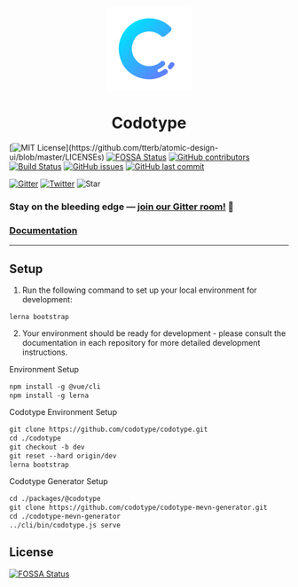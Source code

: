 <p align="center">
  <img width="150" height="150" src="https://raw.githubusercontent.com/codotype/codotype-branding/master/codotype-github.jpg" alt="Codotype Logo">
  <h1 align="center">Codotype</h1>
</p>

[![MIT License](https://img.shields.io/apm/l/atomic-design-ui.svg?)](https://github.com/tterb/atomic-design-ui/blob/master/LICENSEs)
[![FOSSA Status](https://app.fossa.io/api/projects/git%2Bgithub.com%2Fcodotype%2Fcodotype.svg?type=shield)](https://app.fossa.io/projects/git%2Bgithub.com%2Fcodotype%2Fcodotype?ref=badge_shield)
[![GitHub contributors](https://img.shields.io/github/contributors/codotype/codotype.svg)](https://github.com/codotype/codotype/graphs/contributors)
[![Build Status](https://travis-ci.org/codotype/codotype.svg?branch=master)](https://travis-ci.org/codotype/codotype)
[![GitHub issues](https://img.shields.io/github/issues/codotype/codotype.svg)](https://github.com/codotype/codotype/issues)
[![GitHub last commit](https://img.shields.io/github/last-commit/codotype/codotype.svg)](https://github.com/codotype/codotype/commits/master)

[![Gitter](https://img.shields.io/gitter/room/codotype/codotype)](https://gitter.im/codotype/Lobby)
[![Twitter](https://img.shields.io/twitter/follow/codotype.svg?style=social&label=Follow)](https://twitter.com/codotype)
![Star](https://img.shields.io/github/stars/codotype/codotype.svg?style=social&label=Star)


### Stay on the bleeding edge — [join our Gitter room!](https://gitter.im/codotype/Lobby) 🎉

### [Documentation](https://codotype.org)

---

## Setup

1. Run the following command to set up your local environment for development:

```
lerna bootstrap
```

2. Your environment should be ready for development - please consult the documentation in each repository for more detailed development instructions.


Environment Setup
```
npm install -g @vue/cli
npm install -g lerna
```

Codotype Environment Setup
```
git clone https://github.com/codotype/codotype.git
cd ./codotype
git checkout -b dev
git reset --hard origin/dev
lerna bootstrap
```

Codotype Generator Setup
```
cd ./packages/@codotype
git clone https://github.com/codotype/codotype-mevn-generator.git
cd ./codotype-mevn-generator
../cli/bin/codotype.js serve
```

## License

[![FOSSA Status](https://app.fossa.io/api/projects/git%2Bgithub.com%2Fcodotype%2Fcodotype.svg?type=large)](https://app.fossa.io/projects/git%2Bgithub.com%2Fcodotype%2Fcodotype?ref=badge_large)

